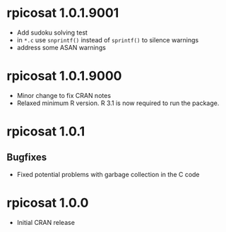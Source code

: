 # rpicosat 1.0.1.9001

* Add sudoku solving test
* in `*.c` use `snprintf()` instead of `sprintf()` to silence warnings
* address some ASAN warnings

# rpicosat 1.0.1.9000

* Minor change to fix CRAN notes
* Relaxed minimum R version. R 3.1 is now required to run the package.

# rpicosat 1.0.1

## Bugfixes

* Fixed potential problems with garbage collection in the C code

# rpicosat 1.0.0

* Initial CRAN release
